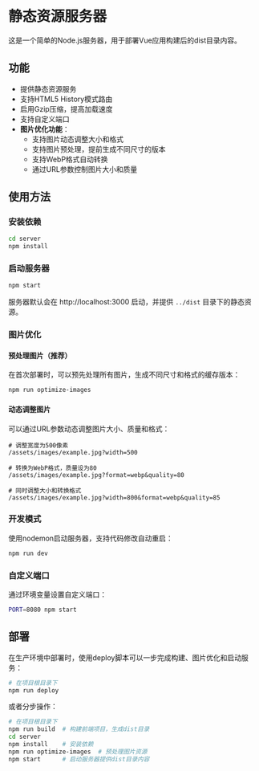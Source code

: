# 静态资源服务器

这是一个简单的Node.js服务器，用于部署Vue应用构建后的dist目录内容。

## 功能

- 提供静态资源服务
- 支持HTML5 History模式路由
- 启用Gzip压缩，提高加载速度
- 支持自定义端口
- **图片优化功能**：
  - 支持图片动态调整大小和格式
  - 支持图片预处理，提前生成不同尺寸的版本
  - 支持WebP格式自动转换
  - 通过URL参数控制图片大小和质量

## 使用方法

### 安装依赖

```bash
cd server
npm install
```

### 启动服务器

```bash
npm start
```

服务器默认会在 http://localhost:3000 启动，并提供 `../dist` 目录下的静态资源。

### 图片优化

#### 预处理图片（推荐）

在首次部署时，可以预先处理所有图片，生成不同尺寸和格式的缓存版本：

```bash
npm run optimize-images
```

#### 动态调整图片

可以通过URL参数动态调整图片大小、质量和格式：

```
# 调整宽度为500像素
/assets/images/example.jpg?width=500

# 转换为WebP格式，质量设为80
/assets/images/example.jpg?format=webp&quality=80

# 同时调整大小和转换格式
/assets/images/example.jpg?width=800&format=webp&quality=85
```

### 开发模式

使用nodemon启动服务器，支持代码修改自动重启：

```bash
npm run dev
```

### 自定义端口

通过环境变量设置自定义端口：

```bash
PORT=8080 npm start
```

## 部署

在生产环境中部署时，使用deploy脚本可以一步完成构建、图片优化和启动服务：

```bash
# 在项目根目录下
npm run deploy
```

或者分步操作：

```bash
# 在项目根目录下
npm run build  # 构建前端项目，生成dist目录
cd server
npm install    # 安装依赖
npm run optimize-images  # 预处理图片资源
npm start      # 启动服务器提供dist目录内容
``` 